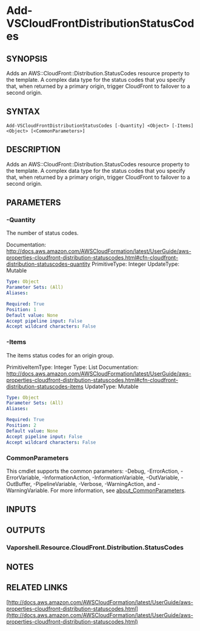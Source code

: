 # Add-VSCloudFrontDistributionStatusCodes

## SYNOPSIS
Adds an AWS::CloudFront::Distribution.StatusCodes resource property to the template.
A complex data type for the status codes that you specify that, when returned by a primary origin, trigger CloudFront to failover to a second origin.

## SYNTAX

```
Add-VSCloudFrontDistributionStatusCodes [-Quantity] <Object> [-Items] <Object> [<CommonParameters>]
```

## DESCRIPTION
Adds an AWS::CloudFront::Distribution.StatusCodes resource property to the template.
A complex data type for the status codes that you specify that, when returned by a primary origin, trigger CloudFront to failover to a second origin.

## PARAMETERS

### -Quantity
The number of status codes.

Documentation: http://docs.aws.amazon.com/AWSCloudFormation/latest/UserGuide/aws-properties-cloudfront-distribution-statuscodes.html#cfn-cloudfront-distribution-statuscodes-quantity
PrimitiveType: Integer
UpdateType: Mutable

```yaml
Type: Object
Parameter Sets: (All)
Aliases:

Required: True
Position: 1
Default value: None
Accept pipeline input: False
Accept wildcard characters: False
```

### -Items
The items status codes for an origin group.

PrimitiveItemType: Integer
Type: List
Documentation: http://docs.aws.amazon.com/AWSCloudFormation/latest/UserGuide/aws-properties-cloudfront-distribution-statuscodes.html#cfn-cloudfront-distribution-statuscodes-items
UpdateType: Mutable

```yaml
Type: Object
Parameter Sets: (All)
Aliases:

Required: True
Position: 2
Default value: None
Accept pipeline input: False
Accept wildcard characters: False
```

### CommonParameters
This cmdlet supports the common parameters: -Debug, -ErrorAction, -ErrorVariable, -InformationAction, -InformationVariable, -OutVariable, -OutBuffer, -PipelineVariable, -Verbose, -WarningAction, and -WarningVariable. For more information, see [about_CommonParameters](http://go.microsoft.com/fwlink/?LinkID=113216).

## INPUTS

## OUTPUTS

### Vaporshell.Resource.CloudFront.Distribution.StatusCodes
## NOTES

## RELATED LINKS

[http://docs.aws.amazon.com/AWSCloudFormation/latest/UserGuide/aws-properties-cloudfront-distribution-statuscodes.html](http://docs.aws.amazon.com/AWSCloudFormation/latest/UserGuide/aws-properties-cloudfront-distribution-statuscodes.html)

